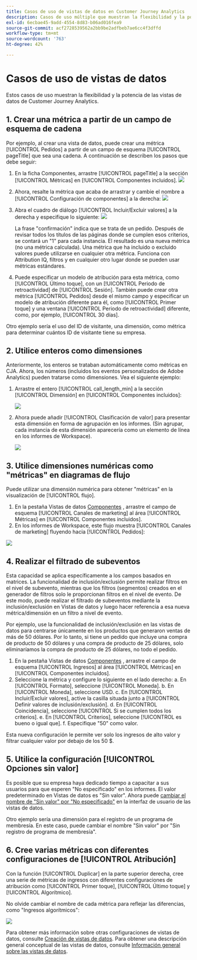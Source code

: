 ```yaml
---
title: Casos de uso de vistas de datos en Customer Journey Analytics
description: Casos de uso múltiple que muestran la flexibilidad y la potencia de las vistas de datos de Customer Journey Analytics
exl-id: 6ecbae45-9add-4554-8d83-b06ad016fea9
source-git-commit: acf2728539562a2bb9be2adfbeb7ae6cc4f3dffd
workflow-type: tm+mt
source-wordcount: '763'
ht-degree: 42%

---
```


# Casos de uso de vistas de datos

Estos casos de uso muestran la flexibilidad y la potencia de las vistas de datos de Customer Journey Analytics.

## 1. Crear una métrica a partir de un campo de esquema de cadena

Por ejemplo, al crear una vista de datos, puede crear una métrica [!UICONTROL Pedidos] a partir de un campo de esquema [!UICONTROL pageTitle] que sea una cadena. A continuación se describen los pasos que debe seguir:

1. En la ficha Componentes, arrastre [!UICONTROL pageTitle] a la sección [!UICONTROL Métricas] en [!UICONTROL Componentes incluidos].
   ![](assets/use-case1a.png)
1. Ahora, resalte la métrica que acaba de arrastrar y cambie el nombre a [!UICONTROL Configuración de componentes] a la derecha:
   ![](assets/orders.png)
1. Abra el cuadro de diálogo [!UICONTROL Incluir/Excluir valores] a la derecha y especifique lo siguiente:
   ![](assets/orders2.png)

   La frase &quot;confirmación&quot; indica que se trata de un pedido. Después de revisar todos los títulos de las páginas donde se cumplen esos criterios, se contará un &quot;1&quot; para cada instancia. El resultado es una nueva métrica (no una métrica calculada). Una métrica que ha incluido o excluido valores puede utilizarse en cualquier otra métrica. Funciona con Attribution IQ, filtros y en cualquier otro lugar donde se pueden usar métricas estándares.
1. Puede especificar un modelo de atribución para esta métrica, como [!UICONTROL Último toque], con un [!UICONTROL Periodo de retroactividad] de [!UICONTROL Sesión].
También puede crear otra métrica [!UICONTROL Pedidos] desde el mismo campo y especificar un modelo de atribución diferente para él, como [!UICONTROL Primer toque] y una ventana [!UICONTROL Periodo de retroactividad] diferente, como, por ejemplo, [!UICONTROL 30 días].

Otro ejemplo sería el uso del ID de visitante, una dimensión, como métrica para determinar cuántos ID de visitante tiene su empresa.

## 2. Utilice enteros como dimensiones

Anteriormente, los enteros se trataban automáticamente como métricas en CJA. Ahora, los números (incluidos los eventos personalizados de Adobe Analytics) pueden tratarse como dimensiones. Vea el siguiente ejemplo:

1. Arrastre el entero [!UICONTROL call_length_min] a la sección [!UICONTROL Dimensión] en [!UICONTROL Componentes incluidos]:

   ![](assets/integers.png)

1. Ahora puede añadir [!UICONTROL Clasificación de valor] para presentar esta dimensión en forma de agrupación en los informes. (Sin agrupar, cada instancia de esta dimensión aparecería como un elemento de línea en los informes de Workspace).

   ![](assets/bucketing.png)

## 3. Utilice dimensiones numéricas como &quot;métricas&quot; en diagramas de flujo

Puede utilizar una dimensión numérica para obtener &quot;métricas&quot; en la visualización de [!UICONTROL  flujo].

1. En la pestaña Vistas de datos [Componentes](https://experienceleague.adobe.com/docs/analytics-platform/using/cja-dataviews/create-dataview.html?lang=en#configure-component-settings) , arrastre el campo de esquema [!UICONTROL Canales de marketing] al área [!UICONTROL Métricas] en [!UICONTROL Componentes incluidos].
2. En los informes de Workspace, este flujo muestra [!UICONTROL Canales de marketing] fluyendo hacia [!UICONTROL Pedidos]:

![](assets/flow.png)

## 4. Realizar el filtrado de subeventos

Esta capacidad se aplica específicamente a los campos basados en matrices. La funcionalidad de inclusión/exclusión permite realizar filtros en el nivel de subevento, mientras que los filtros (segmentos) creados en el generador de filtros solo le proporcionan filtros en el nivel de evento. De este modo, puede realizar el filtrado de subeventos mediante la inclusión/exclusión en Vistas de datos y luego hacer referencia a esa nueva métrica/dimensión en un filtro a nivel de evento.

Por ejemplo, use la funcionalidad de inclusión/exclusión en las vistas de datos para centrarse únicamente en los productos que generaron ventas de más de 50 dólares. Por lo tanto, si tiene un pedido que incluye una compra de producto de 50 dólares y una compra de producto de 25 dólares, solo eliminaríamos la compra de producto de 25 dólares, no todo el pedido.

1. En la pestaña Vistas de datos [Componentes](https://experienceleague.adobe.com/docs/analytics-platform/using/cja-dataviews/create-dataview.html?lang=en#configure-component-settings) , arrastre el campo de esquema [!UICONTROL Ingresos] al área [!UICONTROL Métricas] en [!UICONTROL Componentes incluidos].
1. Seleccione la métrica y configure lo siguiente en el lado derecho:
a. En [!UICONTROL Formato], seleccione [!UICONTROL Moneda].
b. En [!UICONTROL Moneda], seleccione USD.
c. En [!UICONTROL Incluir/Excluir valores], active la casilla situada junto a [!UICONTROL Definir valores de inclusión/exclusión].
d. En [!UICONTROL Coincidencia], seleccione [!UICONTROL Si se cumplen todos los criterios].
e. En [!UICONTROL Criterios], seleccione [!UICONTROL es bueno o igual que].
f. Especifique &quot;50&quot; como valor.

Esta nueva configuración le permite ver solo los ingresos de alto valor y filtrar cualquier valor por debajo de los 50 $.

## 5. Utilice la configuración [!UICONTROL Opciones sin valor]

Es posible que su empresa haya dedicado tiempo a capacitar a sus usuarios para que esperen &quot;No especificado&quot; en los informes. El valor predeterminado en Vistas de datos es &quot;Sin valor&quot;. Ahora puede [cambiar el nombre de &quot;Sin valor&quot; por &quot;No especificado&quot;](https://experienceleague.adobe.com/docs/analytics-platform/using/cja-dataviews/create-dataview.html?lang=en#configure-no-value-options-settings) en la interfaz de usuario de las vistas de datos.

Otro ejemplo sería una dimensión para el registro de un programa de membresía. En este caso, puede cambiar el nombre &quot;Sin valor&quot; por &quot;Sin registro de programa de membresía&quot;.

## 6. Cree varias métricas con diferentes configuraciones de [!UICONTROL Atribución]

Con la función [!UICONTROL Duplicar] en la parte superior derecha, cree una serie de métricas de ingresos con diferentes configuraciones de atribución como [!UICONTROL Primer toque], [!UICONTROL Último toque] y [!UICONTROL Algorítmico].

No olvide cambiar el nombre de cada métrica para reflejar las diferencias, como &quot;Ingresos algorítmicos&quot;:

![](assets/algo-revenue.png)

Para obtener más información sobre otras configuraciones de vistas de datos, consulte [Creación de vistas de datos](/help/data-views/create-dataview.md).
Para obtener una descripción general conceptual de las vistas de datos, consulte [Información general sobre las vistas de datos](/help/data-views/data-views.md).
